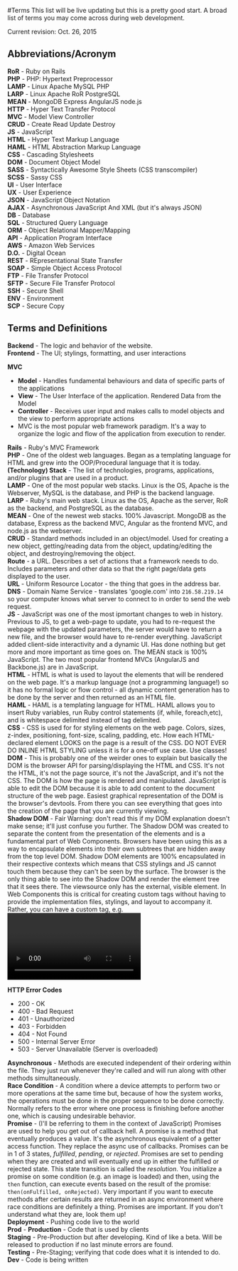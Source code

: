#Terms
This list will be live updating but this is a pretty good start. A broad list of terms you may come across during web development.<br />

Current revision: Oct. 26, 2015<br />

## Abbreviations/Acronym
**RoR** - Ruby on Rails <br/>
**PHP** - PHP: Hypertext Preprocessor <br />
**LAMP** - Linux Apache MySQL PHP<br />
**LARP** - Linux Apache RoR PostgreSQL<br />
**MEAN** - MongoDB Express AngularJS node.js<br />
**HTTP** - Hyper Text Transfer Protocol<br />
**MVC** - Model View Controller<br />
**CRUD** - Create Read Update Destroy<br />
**JS** - JavaScript<br />
**HTML** - Hyper Text Markup Language<br />
**HAML** - HTML Abstraction Markup Language<br />
**CSS** - Cascading Stylesheets<br />
**DOM** - Document Object Model<br />
**SASS** - Syntactically Awesome Style Sheets (CSS transcompiler)<br />
**SCSS** - Sassy CSS<br />
**UI** - User Interface<br />
**UX** - User Experience<br />
**JSON** - JavaScript Object Notation<br />
**AJAX** - Asynchronous JavaScript And XML (but it's always JSON)<br />
**DB** - Database<br />
**SQL** - Structured Query Language<br />
**ORM** - Object Relational Mapper/Mapping<br />
**API** - Application Program Interface<br />
**AWS** - Amazon Web Services<br />
**D.O.** - Digital Ocean<br />
**REST** - REpresentational State Transfer <br />
**SOAP** - Simple Object Access Protocol <br />
**FTP** - File Transfer Protocol <br />
**SFTP** - Secure File Transfer Protocol <br />
**SSH** - Secure Shell <br />
**ENV** - Environment <br />
**SCP** - Secure Copy <br />

## Terms and Definitions
**Backend** - The logic and behavior of the website.<br />
**Frontend** - The UI; stylings, formatting, and user interactions<br />

**MVC**<br />
* **Model** - Handles fundamental behaviours and data of specific parts of the applications<br />
* **View** - The User Interface of the application. Rendered Data from the Model<br />
* **Controller** - Receives user input and makes calls to model objects and the view to perform appropriate actions<br />
* MVC is the most popular web framework paradigm. It's a way to organize the logic and flow of the application from execution to render.<br />

**Rails** - Ruby's MVC Framework<br />
**PHP** - One of the oldest web languages. Began as a templating language for HTML and grew into the OOP/Procedural language that it is today.<br />
**(Technology) Stack** - The list of technologies, programs, applications, and/or plugins that are used in a product.<br />
**LAMP** - One of the most popular web stacks. Linux is the OS, Apache is the Webserver, MySQL is the database, and PHP is the backend language.<br />
**LARP** - Ruby's main web stack. Linux as the OS, Apache as the server, RoR as the backend, and PostgreSQL as the database.<br />
**MEAN** - One of the newest web stacks. 100% Javascript. MongoDB as the database, Express as the backend MVC, Angular as the frontend MVC, and node.js as the webserver.<br />
**CRUD** - Standard methods included in an object/model. Used for creating a new object, getting/reading data from the object, updating/editing the object, and destroying/removing the object.<br />
**Route** - a URL. Describes a set of actions that a framework needs to do. Includes parameters and other data so that the right page/data gets displayed to the user.<br />
**URL** - Uniform Resource Locator - the thing that goes in the address bar.<br />
**DNS** - Domain Name Service - translates 'google.com' into `216.58.219.14` so your computer knows what server to connect to in order to send the web request.<br />
**JS** - JavaScript was one of the most ipmortant changes to web in history. Previous to JS, to get a web-page to update, you had to re-request the webpage with the updated parameters, the server would have to return a new file, and the browser would have to re-render everything. JavaScript added client-side interactivity and a dynamic UI. Has done nothing but get more and more important as time goes on. The MEAN stack is 100% JavaScript. The two most popular frontend MVCs (AngularJS and Backbone.js) are in JavaScript.<br />
**HTML** - HTML is what is used to layout the elements that will be rendered on the web page. It's a markup language (not a programming language!) so it has no formal logic or flow control - all dynamic content generation has to be done by the server and then returned as an HTML file.<br />
**HAML** - HAML is a templating language for HTML. HAML allows you to insert Ruby variables, run Ruby control statements (if, while, foreach,etc), and is whitespace delimited instead of tag delimited.<br />
**CSS** - CSS is used for for styling elements on the web page. Colors, sizes, z-index, positioning, font-size, scaling, padding, etc. How each HTML-declared element LOOKS on the page is a result of the CSS. DO NOT EVER DO INLINE HTML STYLING unless it is for a one-off use case. Use classes!<br />
**DOM** - This is probably one of the weirder ones to explain but basically the DOM is the browser API for parsing/displaying the HTML and CSS. It's not the HTML, it's not the page source, it's not the JavaScript, and it's not the CSS. The DOM is how the page is rendered and manipulated. JavaScript is able to edit the DOM because it is able to add content to the document structure of the web page. Easiest graphical representation of the DOM is the browser's devtools. From there you can see everything that goes into the creation of the page that you are currently viewing.<br />
**Shadow DOM** - Fair Warning: don't read this if my DOM explanation doesn't make sense; it'll just confuse you further. The Shadow DOM was created to separate the content from the presentation of the elements and is a fundamental part of Web Components. Browsers have been using this as a way to encapsulate elements into their own subtrees that are hidden away from the top level DOM. Shadow DOM elements are 100% encapsulated in their respective contexts which means that CSS stylings and JS cannot touch them because they can't be seen by the surface. The browser is the only thing able to see into the Shadow DOM and render the element tree that it sees there. The viewsource only has the external, visible element. In Web Components this is critical for creating custom tags without having to provide the implementation files, stylings, and layout to accompany it. Rather, you can have a custom tag, e.g. <video /> and have its implementation hidden away in the Shadow DOM. If none of this makes sense, ignore it! We don't talk about it at all.<br />
**SASS/SCSS** - Transpiled language for CSS. Just a nicer syntax whose goal is to remove all of the annoying quirks of cross-browser compatibility and also to add in some features to vanilla CSS.<br />
**UI** - What the user sees<br />
**UX** - The interaction experience that the user has with the product. Good UX means the user can be productive, the layout makes sense, the flow of the application is cohesive, and the experience is overall good. Bad UX results in users not ever coming back or never discovering certain parts of your application.<br />
**JSON** - JSON is BASICALLY just a hash that is used to store data in an easy way. It's primarily used for passing data around the web from APIs.<br />
**AJAX** - AJAX is awesome. AJAX allows you to make server requests from JavaScript, receive data back from the response, and then process the data. So, lets say you wanted to implement infinite scrolling to your webpage, but you don't want to have to load EVERYTHING all at once - that would take forever. So instead, you load the first 50 items, and when the user makes it 80% down the page, you send an AJAX request to your webserver to get the next 50 items, process the data, and append them to the bottom of your current list. It saves bandwidth, adds interactivity to your webpage, and doesn't require a page refresh to do. AJAX rocks.<br />
**DB** - The database is how data is persistently stored on the web. There are two main types of databases - SQL/Relational Database, and NoSQL/Document Databases. SQL/Relational databases are visually similar to excel spreadsheets, with each table being a page in the document. Columns represent fields to be filled in, rows are entries into the table. Relations are how each table is connected to another table. For example, you have a users table and a comments table. Whenever someone makes a comment on something, the comment is added into the comments table with a user\_id field to tie it back to the specific user that made the comment. If you need to get the values from two+ tables, you can perform a JOIN on the data to link up specific columns from separate tables and link them together into a single result. Non-relational databases employ key-value pair arrays to store all of the data. Each user is stored in a (normally JSON) array with all of the fields being the key and the entries being the values. Think nested hash tables. NoSQL is extremely fast because of the lookup time of key-value arrays but aren't as useful at establishing relationships between entries in the database. Instead of having separate tables and a relation between the data, NoSQL would modify the user object to contain elements of the would-be relation. So for our users and comments, NoSQL would instead have a key-value array of the comments added to the post object that is being commented on in the first place.<br />
**SQL** - Pronounced ES-QUEUE-ELL or sequel (totally up to you on pronunciation). Syntax for performing actions on a database. A query is a 'sentence' that tells a database what to do. Insert, Update, Delete, SELECT, etc. Reads pretty closely to English and is the main way of getting data back from a database. Say you wanted all comments on a certain post: `SELECT * FROM comments WHERE post_id = 2;`.<br />
**ORM** - ORMs are pretty cool. Rather than deal with reading/writing queries and handling the data they return, ORMs will handle the querying and instead populate an object with the results of the query. Normally a query from a DB will return an key-value array with all of the content you asked for and it's up to you to parse the fields to extract the data. ORMs will take this one step further and pre-populate a model with the results of a query so you can directly work with and manipulate an object rather than the query/data. Rails' ORM is ActiveRecord, Symfony's (PHP Framework) is Doctrine, Python uses SQLAlchemy, Node uses orm (yes that's its name), and ASP.NET uses Entity.<br />
**API** - API is a set of methods and functions that are able to be called to perform an action. API refers to both the functions themselves as well as their documentation. So if I said check the ActiveRecord API for searching, you would see a list of all of the functions ActiveRecord has for performing a search as well as how to properly use them and the data they return.<br />
**Documentation** - Instructions and Specifications on code. Whether it be how to use an API, what data types are supported, what version the code is, what functionality is supported, etc., documentation is absolutely necessary for software. Good documentation can lead to your code actually being enjoyable to use. Bad documentation will land you in infamy or worse, abandonment.<br />
**AWS** - AWS is the suite of applications for Web offered by Amazon. Popular applications are EC2 (Elastic Cloud Computing) which, for all intents and purposes, allows you to spin up webserver instances. S3 (Simple Storage Services) which is used mostly for static content storage (imgur stores the data of the image on S3 instead of on their own hard drives), Route53 which is a DNS web service, SES (Simple Email Service), and CloudWatch which provides monitoring for EC2 and EBS (Elastic Block Store).<br />
**D.O.** - Cloud-based web hosting company. I love DO and use them frequently for hosting applications.<br />
**Heroku** - Another cloud-base web hosting company. They have a free tier that is fantastic and are the most popular webhost for RoR apps.<br />
**SaaS** - Software as a Service - applications are hosted on the internet as web applications instead of installed on a computer. Popular webapps include Salesforce, LinkedIn, LogMeIn, Office365, iCloud, Google Docs, Dropbox, Adobe Creative, etc.<br />
**Caching** - Caching is saving data either on an intermediate webserver (cloudflare) or in the browser (cookies/webcache) so that data loads faster. If something is the same for everyone, you don't need to have the server recreate the HTML page every single time - just return the cached version.<br />
**CloudFlare** - CloudFlare protects and accelerates websites online. It adds a proxy inbetween users and your website and will cache, determine if a visitor is a bot (to prevent against D/DoS attacks), run analytics, and distribute content from servers around the world to speed up data requests (e.g. it's a lot faster to have an international site stored on servers internationally than have every single request have to come to a server in America or *insert home country here*).<br />
**Persistence** - opposite of ephemeral. Data that needs to be saved and cannot be tossed out after it's been viewed. Most content on the web is ephemeral (e.g. loading a specific of a web page and then throwing it out after the user no longer needs it) but some data (accounts, posts, comments, etc) needs to be persisted.<br />
**Hash** - a one-way algorithm that performs certain mathematical functions to obfuscate the data into a (hopefully) unique result. Popular hashing algorithms include MD5 (don't use), SHA, Whirlpool, and Blowfish.<br />
**Salting** - Adding a random string of characters to the end of a string pre-hashing to get unique outputs even when individual inputs may be the same.<br />
**BCrypt** - Software used for storing passwords in a database. Employs hashing and salting to make sure the data is properly obfuscated and cannot be decrypted. Not 100% secure, but good enough for most cases. If security is a priority, employ a 'Log in with Google' or 'Log in with Facebook' button.<br />
**Cookie** - A file, stored by a web browser, that persists longer than a user session. Normally used to store some website data so that it doesn't have to re-query the server for data. Common things stored in cookies are login/session tokens, shopping cart items, or interface preferences.<br />
**GitHub** - A public git server where people can store code repositories, have teams, collaborate on code, or share open source work. Unlimited collaborators, but no free private repos. <br />
**BitBucket** - A public git server where people can store code repositories, have teams, collaborate on code, or share open source work. Unlimited free private repos, but free team size limit is 5. <br />

**HTTP Error Codes**
* 200 - OK
* 400 - Bad Request
* 401 - Unauthorized
* 403 - Forbidden
* 404 - Not Found
* 500 - Internal Server Error
* 503 - Server Unavailable (Server is overloaded)

**Asynchronous** - Methods are executed independent of their ordering within the file. They just run whenever they're called and will run along with other methods simultaneously.<br />
**Race Condition** - A condition where a device attempts to perform two or more operations at the same time but, because of how the system works, the operations must be done in the proper sequence to be done correctly. Normally refers to the error where one process is finishing before another one, which is causing undesirable behavior. <br />
**Promise** - (I'll be referring to them in the context of JavaScript) Promises are used to help you get out of callback hell. A promise is a method that eventually produces a value. It's the asynchronous equivalent of a getter access function. They replace the async use of callbacks. Promises can be in 1 of 3 states, *fulfilled*, *pending*, or *rejected*. Promises are set to pending when they are created and will eventually end up in either the fulfilled or rejected state. This state transition is called the *resolution*. You initialize a promise on some condition (e.g. an image is loaded) and then, using the `then` function, can execute events based on the result of the promise: `then(onFulfilled, onRejected)`. Very important if you want to execute methods after certain results are returned in an async environment where race conditions are definitely a thing. Promises are important. If you don't understand what they are, look them up! <br />
**Deployment** - Pushing code live to the world <br />
**Prod** - **Production** - Code that is used by clients <br />
**Staging** - Pre-Production but after developing. Kind of like a beta. Will be released to production if no last minute errors are found. <br />
**Testing** - Pre-Staging; verifying that code does what it is intended to do. <br />
**Dev** - Code is being written <br />

